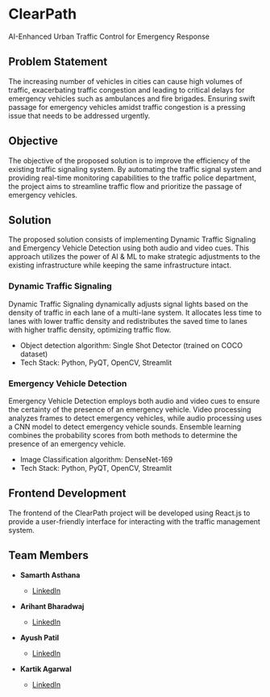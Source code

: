 # ClearPath
AI-Enhanced Urban Traffic Control for Emergency Response

## Problem Statement
The increasing number of vehicles in cities can cause high volumes of traffic, exacerbating traffic congestion and leading to critical delays for emergency vehicles such as ambulances and fire brigades. Ensuring swift passage for emergency vehicles amidst traffic congestion is a pressing issue that needs to be addressed urgently.

## Objective
The objective of the proposed solution is to improve the efficiency of the existing traffic signaling system. By automating the traffic signal system and providing real-time monitoring capabilities to the traffic police department, the project aims to streamline traffic flow and prioritize the passage of emergency vehicles.

## Solution
The proposed solution consists of implementing Dynamic Traffic Signaling and Emergency Vehicle Detection using both audio and video cues. This approach utilizes the power of AI & ML to make strategic adjustments to the existing infrastructure while keeping the same infrastructure intact.

### Dynamic Traffic Signaling
Dynamic Traffic Signaling dynamically adjusts signal lights based on the density of traffic in each lane of a multi-lane system. It allocates less time to lanes with lower traffic density and redistributes the saved time to lanes with higher traffic density, optimizing traffic flow.

- Object detection algorithm: Single Shot Detector (trained on COCO dataset)
- Tech Stack: Python, PyQT, OpenCV, Streamlit

### Emergency Vehicle Detection
Emergency Vehicle Detection employs both audio and video cues to ensure the certainty of the presence of an emergency vehicle. Video processing analyzes frames to detect emergency vehicles, while audio processing uses a CNN model to detect emergency vehicle sounds. Ensemble learning combines the probability scores from both methods to determine the presence of an emergency vehicle.

- Image Classification algorithm: DenseNet-169
- Tech Stack: Python, PyQT, OpenCV, Streamlit

## Frontend Development
The frontend of the ClearPath project will be developed using React.js to provide a user-friendly interface for interacting with the traffic management system.

## Team Members
- **Samarth Asthana**
  - [LinkedIn](https://www.linkedin.com/in/samarth-asthana/)

- **Arihant Bharadwaj**
  - [LinkedIn](https://www.linkedin.com/in/arihant-bharadwaj-434b22226/)

- **Ayush Patil**
  - [LinkedIn](https://www.linkedin.com/in/ayushp2948/)

- **Kartik Agarwal**
  - [LinkedIn](https://www.linkedin.com/in/kartikhustles/)
